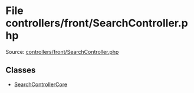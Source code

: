 File controllers/front/SearchController.php
=========

Source: [controllers/front/SearchController.php](https://github.com/PrestaShop/PrestaShop/blob/1.6.0.6/controllers/front/SearchController.php)


Classes
-------

* [SearchControllerCore](class.SearchControllerCore.md)

